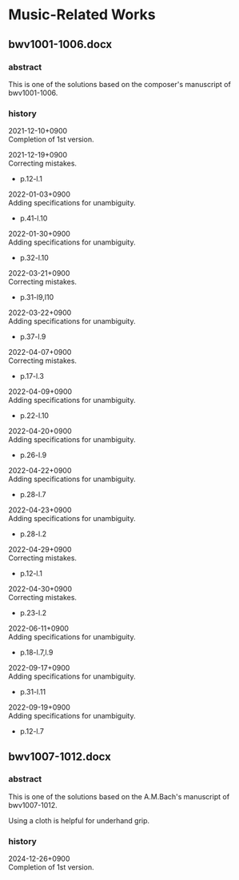# Music-Related Works

## bwv1001-1006.docx

### abstract

This is one of the solutions based on the composer's manuscript of bwv1001-1006.

### history

2021-12-10+0900<br>
Completion of 1st version.

2021-12-19+0900<br>
Correcting mistakes.
- p.12-l.1

2022-01-03+0900<br>
Adding specifications for unambiguity.
- p.41-l.10

2022-01-30+0900<br>
Adding specifications for unambiguity.
- p.32-l.10

2022-03-21+0900<br>
Correcting mistakes.
- p.31-l9,l10

2022-03-22+0900<br>
Adding specifications for unambiguity.
- p.37-l.9

2022-04-07+0900<br>
Correcting mistakes.
- p.17-l.3

2022-04-09+0900<br>
Adding specifications for unambiguity.
- p.22-l.10

2022-04-20+0900<br>
Adding specifications for unambiguity.
- p.26-l.9

2022-04-22+0900<br>
Adding specifications for unambiguity.
- p.28-l.7

2022-04-23+0900<br>
Adding specifications for unambiguity.
- p.28-l.2

2022-04-29+0900<br>
Correcting mistakes.
- p.12-l.1

2022-04-30+0900<br>
Correcting mistakes.
- p.23-l.2

2022-06-11+0900<br>
Adding specifications for unambiguity.
- p.18-l.7,l.9

2022-09-17+0900<br>
Adding specifications for unambiguity.
- p.31-l.11

2022-09-19+0900<br>
Adding specifications for unambiguity.
- p.12-l.7

## bwv1007-1012.docx

### abstract

This is one of the solutions based on the A.M.Bach's manuscript of bwv1007-1012.

Using a cloth is helpful for underhand grip.

### history

2024-12-26+0900<br>
Completion of 1st version.
